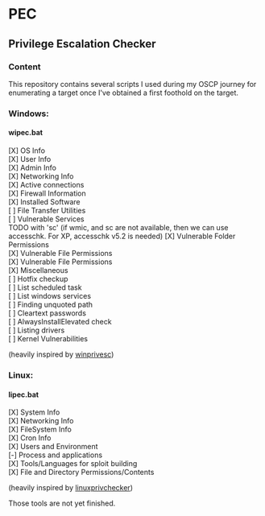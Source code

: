# PEC
## Privilege Escalation Checker

### Content

This repository contains several scripts I used during my OSCP journey for enumerating a target once I've obtained a first foothold on the target.

### Windows: ###
#### wipec.bat #### 

[X] OS Info  
[X] User Info  
[X] Admin Info  
[X] Networking Info  
[X] Active connections  
[X] Firewall Information  
[X] Installed Software  
[ ] File Transfer Utilities  
[ ] Vulnerable Services  
TODO with 'sc' (if wmic, and sc are not available, then we can use accesschk. For XP, accesschk v5.2 is needed)
[X] Vulnerable Folder Permissions  
[X] Vulnerable File Permissions  
[X] Vulnerable File Permissions  
[X] Miscellaneous  
[ ] Hotfix checkup  
[ ] List scheduled task  
[ ] List windows services  
[ ] Finding unquoted path  
[ ] Cleartext passwords  
[ ] AlwaysInstallElevated check  
[ ] Listing drivers  
[ ] Kernel Vulnerabilities  


(heavily inspired by [winprivesc](https://github.com/joshruppe/winprivesc))


### Linux: ###
#### lipec.bat ####  

[X] System Info  
[X] Networking Info  
[X] FileSystem Info  
[X] Cron Info  
[X] Users and Environment  
[-] Process and applications   
[X] Tools/Languages for sploit building  
[X] File and Directory Permissions/Contents  

(heavily inspired by [linuxprivchecker](https://github.com/sleventyeleven/linuxprivchecker/blob/master/linuxprivchecker.py))



  
Those tools are not yet finished. 